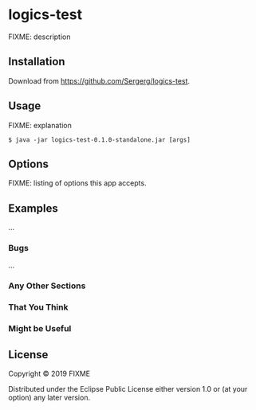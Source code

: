 # logics-test

FIXME: description

## Installation

Download from https://github.com/Sergerg/logics-test.

## Usage

FIXME: explanation

    $ java -jar logics-test-0.1.0-standalone.jar [args]

## Options

FIXME: listing of options this app accepts.

## Examples

...

### Bugs

...

### Any Other Sections
### That You Think
### Might be Useful

## License

Copyright © 2019 FIXME

Distributed under the Eclipse Public License either version 1.0 or (at
your option) any later version.
